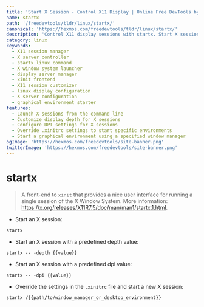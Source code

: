 ```yaml
---
title: 'Start X Session - Control X11 Display | Online Free DevTools by Hexmos'
name: startx
path: '/freedevtools/tldr/linux/startx/'
canonical: 'https://hexmos.com/freedevtools/tldr/linux/startx/'
description: 'Control X11 display sessions with startx. Start X sessions with custom depths and dpi settings. Free online tool, no registration required.'
category: linux
keywords:
  - X11 session manager
  - X server controller
  - startx linux command
  - X window system launcher
  - display server manager
  - xinit frontend
  - X11 session customizer
  - linux display configuration
  - X server configuration
  - graphical environment starter
features:
  - Launch X sessions from the command line
  - Customize display depth for X sessions
  - Configure DPI settings for X sessions
  - Override .xinitrc settings to start specific environments
  - Start a graphical environment using a specified window manager
ogImage: 'https://hexmos.com/freedevtools/site-banner.png'
twitterImage: 'https://hexmos.com/freedevtools/site-banner.png'
---
```


# startx

> A front-end to `xinit` that provides a nice user interface for running a single session of the X Window System.
> More information: <https://x.org/releases/X11R7.5/doc/man/man1/startx.1.html>.

- Start an X session:

`startx`

- Start an X session with a predefined depth value:

`startx -- -depth {{value}}`

- Start an X session with a predefined dpi value:

`startx -- -dpi {{value}}`

- Override the settings in the `.xinitrc` file and start a new X session:

`startx /{{path/to/window_manager_or_desktop_environment}}`
